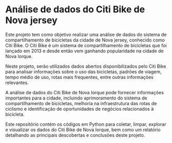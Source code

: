 
# Análise de dados do Citi Bike de Nova jersey

Este projeto tem como objetivo realizar uma análise de dados do sistema de compartilhamento de bicicletas da cidade de Nova jersey, conhecido como Citi Bike. O Citi Bike é um sistema de compartilhamento de bicicletas que foi lançado em 2013 e desde então vem ganhando popularidade na cidade de Nova Iorque.

Neste projeto, serão utilizados dados abertos disponibilizados pelo Citi Bike para analisar informações sobre o uso das bicicletas, padrões de viagem, tempo médio de uso, rotas mais frequentes, entre outras informações relevantes.

A análise de dados do Citi Bike de Nova Iorque pode fornecer informações importantes para a cidade, incluindo aprimoramento do sistema de compartilhamento de bicicletas, melhoria na infraestrutura das rotas de ciclismo e identificação de oportunidades de negócios relacionados à bicicleta.

Este repositório contém os códigos em Python para coletar, limpar, explorar e visualizar os dados do Citi Bike de Nova Iorque, bem como um relatório detalhando as principais descobertas e conclusões deste projeto.
